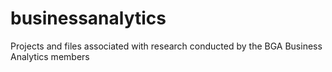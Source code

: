 # businessanalytics
Projects and files associated with research conducted by the BGA Business Analytics members
